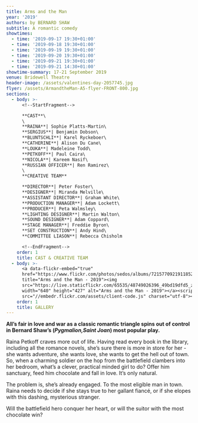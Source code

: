 ```yaml
---
title: Arms and the Man
year: '2019'
authors: by BERNARD SHAW
subtitle: A romantic comedy
showtimes:
  - time: '2019-09-17 19:30+01:00'
  - time: '2019-09-18 19:30+01:00'
  - time: '2019-09-19 19:30+01:00'
  - time: '2019-09-20 19:30+01:00'
  - time: '2019-09-21 19:30+01:00'
  - time: '2019-09-21 14:30+01:00'
showtime-summary: 17-21 September 2019
venue: Bridewell Theatre
header-image: /assets/valentines-day-2057745.jpg
flyer: /assets/ArmandtheMan-A5-flyer-FRONT-800.jpg
sections:
  - body: >-
      <!--StartFragment-->

      **CAST**\
      \
      **RAINA**| Sophie Platts-Martin\
      **SERGIUS**| Benjamin Dobson\
      **BLUNTSCHLI**| Karel Ryckeboer\
      **CATHERINE**| Alison Du Cane\
      **LOUKA**| Madeleine Todd\
      **PETKOFF**| Paul Caira\
      **NICOLA**| Kareem Nasif\
      **RUSSIAN OFFICER**| Ren Ramirez\
      \
      **CREATIVE TEAM**

      **DIRECTOR**| Peter Foster\
      **DESIGNER**| Miranda Melville\
      **ASSISTANT DIRECTOR**| Graham White\
      **PRODUCTION MANAGER**| Adam Lockett\
      **PRODUCER**| Peta Walmsley\
      **LIGHTING DESIGNER**| Martin Walton\
      **SOUND DESIGNER**| Adam Coppard\
      **STAGE MANAGER**| Freddie Byron\
      **SET CONSTRUCTION**| Andy Hind\
      **COMMITTEE LIASON**| Rebecca Chisholm

      <!--EndFragment-->
    order: 1
    title: CAST & CREATIVE TEAM
  - body: >-
      <a data-flickr-embed="true"
      href="https://www.flickr.com/photos/sedos/albums/72157709219118523"
      title="Arms and the Man - 2019"><img
      src="https://live.staticflickr.com/65535/48749026396_49bd19dfd5_z.jpg"
      width="640" height="427" alt="Arms and the Man - 2019"></a><script async
      src="//embedr.flickr.com/assets/client-code.js" charset="utf-8"></script>
    order: 1
    title: GALLERY
---
```

<!--StartFragment-->

**All’s fair in love and war as a classic romantic triangle spins out of control in Bernard Shaw’s (*Pygmalion,Saint Joan*) most popular play.**

Raina Petkoff craves more out of life. Having read every book in the library, including all the romance novels, she’s sure there is more in store for her - she wants adventure, she wants love, she wants to get the hell out of town. So, when a charming soldier on the hop from the battlefield clambers into her bedroom, what’s a clever, practical minded girl to do? Offer him\
sanctuary, feed him chocolate and fall in love. It’s only natural.

The problem is, she’s already engaged. To the most eligible man in town. Raina needs to decide if she stays true to her gallant fiancé, or if she elopes with this dashing, mysterious stranger.

Will the battlefield hero conquer her heart, or will the suitor with the most chocolate win?

<!--EndFragment-->

